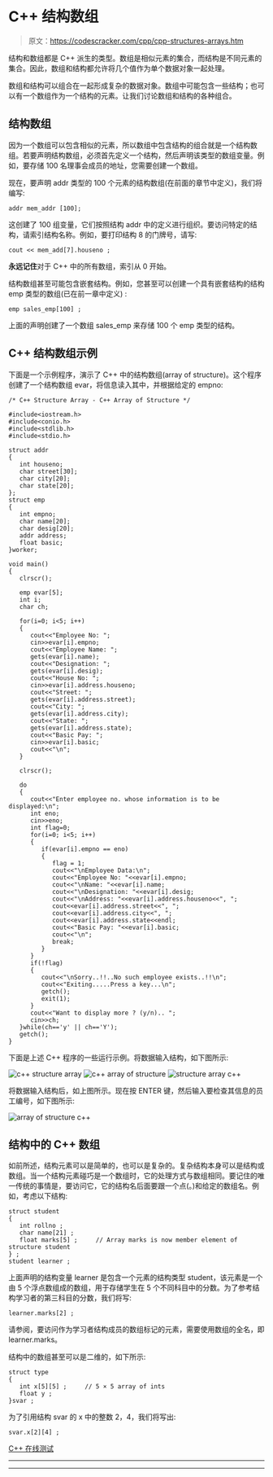 # C++ 结构数组

> 原文：<https://codescracker.com/cpp/cpp-structures-arrays.htm>

结构和数组都是 C++ 派生的类型。数组是相似元素的集合，而结构是不同元素的集合。因此，数组和结构都允许将几个值作为单个数据对象一起处理。

数组和结构可以组合在一起形成复杂的数据对象。数组中可能包含一些结构；也可以有一个数组作为一个结构的元素。让我们讨论数组和结构的各种组合。

## 结构数组

因为一个数组可以包含相似的元素，所以数组中包含结构的组合就是一个结构数组。若要声明结构数组，必须首先定义一个结构，然后声明该类型的数组变量。例如，要存储 100 名理事会成员的地址，您需要创建一个数组。

现在，要声明 addr 类型的 100 个元素的结构数组(在前面的章节中定义)，我们将编写:

```
addr mem_addr [100];
```

这创建了 100 组变量，它们按照结构 addr 中的定义进行组织。要访问特定的结构，请索引结构名称。例如，要打印结构 8 的门牌号，请写:

```
cout << mem_add[7].houseno ;
```

**永远记住**对于 C++ 中的所有数组，索引从 0 开始。

结构数组甚至可能包含嵌套结构。例如，您甚至可以创建一个具有嵌套结构的结构 emp 类型的数组(已在前一章中定义) :

```
emp sales_emp[100] ;
```

上面的声明创建了一个数组 sales_emp 来存储 100 个 emp 类型的结构。

## C++ 结构数组示例

下面是一个示例程序，演示了 C++ 中的结构数组(array of structure)。这个程序创建了一个结构数组 evar，将信息读入其中，并根据给定的 empno:

```
/* C++ Structure Array - C++ Array of Structure */

#include<iostream.h>
#include<conio.h>
#include<stdlib.h>
#include<stdio.h>

struct addr
{
   int houseno;
   char street[30];
   char city[20];
   char state[20];
};
struct emp
{
   int empno;
   char name[20];
   char desig[20];
   addr address;
   float basic;
}worker;

void main()
{
   clrscr();

   emp evar[5];
   int i;
   char ch;

   for(i=0; i<5; i++)
   {
      cout<<"Employee No: ";
      cin>>evar[i].empno;
      cout<<"Employee Name: ";
      gets(evar[i].name);
      cout<<"Designation: ";
      gets(evar[i].desig);
      cout<<"House No: ";
      cin>>evar[i].address.houseno;
      cout<<"Street: ";
      gets(evar[i].address.street);
      cout<<"City: ";
      gets(evar[i].address.city);
      cout<<"State: ";
      gets(evar[i].address.state);
      cout<<"Basic Pay: ";
      cin>>evar[i].basic;
      cout<<"\n";
   }

   clrscr();

   do
   {
      cout<<"Enter employee no. whose information is to be displayed:\n";
      int eno;
      cin>>eno;
      int flag=0;
      for(i=0; i<5; i++)
      {
         if(evar[i].empno == eno)
         {
            flag = 1;
            cout<<"\nEmployee Data:\n";
            cout<<"Employee No: "<<evar[i].empno;
            cout<<"\nName: "<<evar[i].name;
            cout<<"\nDesignation: "<<evar[i].desig;
            cout<<"\nAddress: "<<evar[i].address.houseno<<", ";
            cout<<evar[i].address.street<<", ";
            cout<<evar[i].address.city<<", ";
            cout<<evar[i].address.state<<endl;
            cout<<"Basic Pay: "<<evar[i].basic;
            cout<<"\n";
            break;
         }
      }
      if(!flag)
      {
         cout<<"\nSorry..!!..No such employee exists..!!\n";
         cout<<"Exiting.....Press a key...\n";
         getch();
         exit(1);
      }
      cout<<"Want to display more ? (y/n).. ";
      cin>>ch;
   }while(ch=='y' || ch=='Y');
   getch();
}
```

下面是上述 C++ 程序的一些运行示例。将数据输入结构，如下图所示:

![c++ structure array](img/055fc1a84064609dcd612f6f4e31f648.png)
![c++ array of structure](img/fb2de559f57626d568dd68bad713c376.png)
![structure array c++](img/eb4d28f8956ed001d47f94fde881a077.png)

将数据输入结构后，如上图所示。现在按 ENTER 键，然后输入要检查其信息的员工编号，如下图所示:

![array of structure c++](img/a8e867503e6eac5cec8353b6d26daf47.png)

## 结构中的 C++ 数组

如前所述，结构元素可以是简单的，也可以是复杂的。复杂结构本身可以是结构或数组。当一个结构元素碰巧是一个数组时，它的处理方式与数组相同。要记住的唯一传统的事情是，要访问它，它的结构名后面要跟一个点(。)和给定的数组名。例如，考虑以下结构:

```
struct student
{
   int rollno ;
   char name[21] ;
   float marks[5] ;     // Array marks is now member element of structure student
} ;
student learner ;
```

上面声明的结构变量 learner 是包含一个元素的结构类型 student，该元素是一个由 5 个浮点数组成的数组，用于存储学生在 5 个不同科目中的分数。为了参考结构学习者的第三科目的分数，我们将写:

```
learner.marks[2] ;
```

请参阅，要访问作为学习者结构成员的数组标记的元素，需要使用数组的全名，即 learner.marks。

结构中的数组甚至可以是二维的，如下所示:

```
struct type
{
   int x[5][5] ;     // 5 × 5 array of ints
   float y ;
}svar ;
```

为了引用结构 svar 的 x 中的整数 2，4，我们将写出:

```
svar.x[2][4] ;
```

[C++ 在线测试](/exam/showtest.php?subid=3)

* * *

* * *